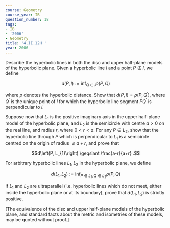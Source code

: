 ```yaml
---
course: Geometry
course_year: IB
question_number: 18
tags:
- IB
- '2006'
- Geometry
title: '4.II.12H '
year: 2006
---
```



Describe the hyperbolic lines in both the disc and upper half-plane models of the hyperbolic plane. Given a hyperbolic line $l$ and a point $P \notin l$, we define

$$d(P, l):=\inf _{Q \in l} \rho(P, Q)$$

where $\rho$ denotes the hyperbolic distance. Show that $d(P, l)=\rho\left(P, Q^{\prime}\right)$, where $Q^{\prime}$ is the unique point of $l$ for which the hyperbolic line segment $P Q^{\prime}$ is perpendicular to $l$.

Suppose now that $L_{1}$ is the positive imaginary axis in the upper half-plane model of the hyperbolic plane, and $L_{2}$ is the semicircle with centre $a>0$ on the real line, and radius $r$, where $0<r<a$. For any $P \in L_{2}$, show that the hyperbolic line through $P$ which is perpendicular to $L_{1}$ is a semicircle centred on the origin of radius $\leqslant a+r$, and prove that

$$d\left(P, L_{1}\right) \geqslant \frac{a-r}{a+r} .$$

For arbitrary hyperbolic lines $L_{1}, L_{2}$ in the hyperbolic plane, we define

$$d\left(L_{1}, L_{2}\right):=\inf _{P \in L_{1}, Q \in L_{2}} \rho(P, Q)$$

If $L_{1}$ and $L_{2}$ are ultraparallel (i.e. hyperbolic lines which do not meet, either inside the hyperbolic plane or at its boundary), prove that $d\left(L_{1}, L_{2}\right)$ is strictly positive.

[The equivalence of the disc and upper half-plane models of the hyperbolic plane, and standard facts about the metric and isometries of these models, may be quoted without proof.]